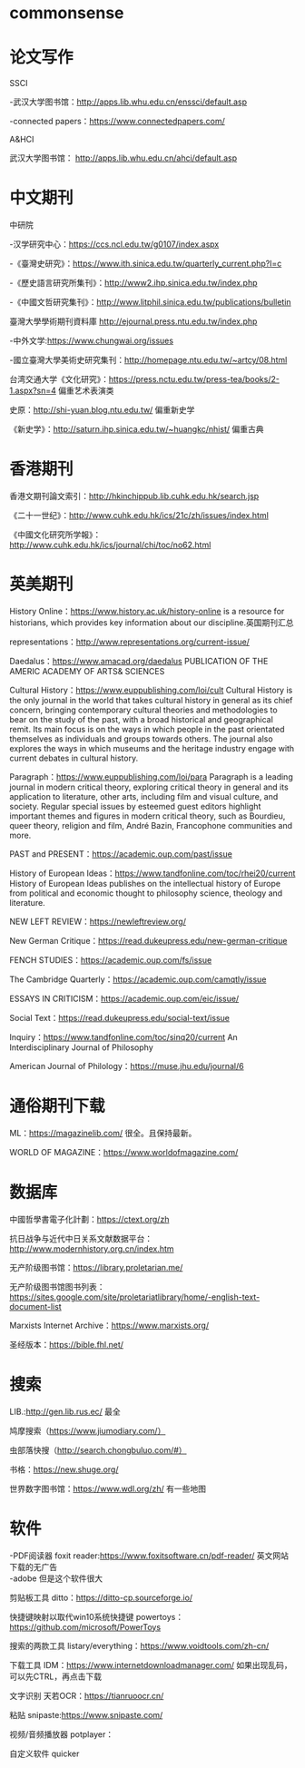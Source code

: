 # commonsense

# 论文写作

SSCI

-武汉大学图书馆：http://apps.lib.whu.edu.cn/enssci/default.asp

-connected papers：https://www.connectedpapers.com/

A&HCI

武汉大学图书馆： http://apps.lib.whu.edu.cn/ahci/default.asp

# 中文期刊
	
中研院

-汉学研究中心：https://ccs.ncl.edu.tw/g0107/index.aspx

-《臺灣史研究》：https://www.ith.sinica.edu.tw/quarterly_current.php?l=c

-《歷史語言研究所集刊》：http://www2.ihp.sinica.edu.tw/index.php

-《中國文哲研究集刊》：http://www.litphil.sinica.edu.tw/publications/bulletin

臺灣大學學術期刊資料庫 http://ejournal.press.ntu.edu.tw/index.php

-中外文学:https://www.chungwai.org/issues

-國立臺灣大學美術史研究集刊：http://homepage.ntu.edu.tw/~artcy/08.html

台湾交通大学《文化研究》：https://press.nctu.edu.tw/press-tea/books/2-1.aspx?sn=4 偏重艺术表演类

史原：http://shi-yuan.blog.ntu.edu.tw/ 偏重新史学

《新史学》：http://saturn.ihp.sinica.edu.tw/~huangkc/nhist/ 偏重古典

# 香港期刊
香港文期刊論文索引：http://hkinchippub.lib.cuhk.edu.hk/search.jsp

《二十一世纪》：http://www.cuhk.edu.hk/ics/21c/zh/issues/index.html

《中國文化研究所学報》：http://www.cuhk.edu.hk/ics/journal/chi/toc/no62.html

# 英美期刊
History Online：https://www.history.ac.uk/history-online  is a resource for historians, which provides key information about our discipline.英国期刊汇总

representations：http://www.representations.org/current-issue/

Daedalus：https://www.amacad.org/daedalus PUBLICATION OF THE AMERIC ACADEMY OF ARTS& SCIENCES

Cultural History：https://www.euppublishing.com/loi/cult
Cultural History is the only journal in the world that takes cultural history in general as its chief concern, bringing contemporary cultural theories and methodologies to bear on the study of the past, with a broad historical and geographical remit. Its main focus is on the ways in which people in the past orientated themselves as individuals and groups towards others. The journal also explores the ways in which museums and the heritage industry engage with current debates in cultural history.

Paragraph：https://www.euppublishing.com/loi/para
Paragraph is a leading journal in modern critical theory, exploring critical theory in general and its application to literature, other arts, including film and visual culture, and society. Regular special issues by esteemed guest editors highlight important themes and figures in modern critical theory, such as Bourdieu, queer theory, religion and film, André Bazin, Francophone communities and more.

PAST and PRESENT：https://academic.oup.com/past/issue

History of European Ideas：https://www.tandfonline.com/toc/rhei20/current
History of European Ideas publishes on the intellectual history of Europe from political and economic thought to philosophy science, theology and literature.

NEW LEFT REVIEW：https://newleftreview.org/

New German Critique：https://read.dukeupress.edu/new-german-critique

FENCH STUDIES：https://academic.oup.com/fs/issue

The Cambridge Quarterly：https://academic.oup.com/camqtly/issue

ESSAYS IN CRITICISM：https://academic.oup.com/eic/issue/

Social Text：https://read.dukeupress.edu/social-text/issue

Inquiry：https://www.tandfonline.com/toc/sinq20/current
An Interdisciplinary Journal of Philosophy

American Journal of Philology：https://muse.jhu.edu/journal/6

# 通俗期刊下载
ML：https://magazinelib.com/ 很全。且保持最新。

WORLD OF MAGAZINE：https://www.worldofmagazine.com/

# 数据库
中國哲學書電子化計劃：https://ctext.org/zh

抗日战争与近代中日关系文献数据平台：http://www.modernhistory.org.cn/index.htm

无产阶级图书馆：https://library.proletarian.me/

无产阶级图书馆图书列表：https://sites.google.com/site/proletariatlibrary/home/-english-text-document-list

Marxists Internet Archive：https://www.marxists.org/

圣经版本：https://bible.fhl.net/



# 搜索
LIB.:http://gen.lib.rus.ec/ 最全

鸠摩搜索（https://www.jiumodiary.com/）

虫部落快搜（http://search.chongbuluo.com/#）

书格：https://new.shuge.org/

世界数字图书馆：https://www.wdl.org/zh/ 有一些地图

# 软件
-PDF阅读器 foxit reader:https://www.foxitsoftware.cn/pdf-reader/ 英文网站下载的无广告<br/>
-adobe 但是这个软件很大 <br/>

剪贴板工具 ditto：https://ditto-cp.sourceforge.io/

快捷键映射以取代win10系统快捷键 powertoys：https://github.com/microsoft/PowerToys

搜索的两款工具 listary/everything：https://www.voidtools.com/zh-cn/

下载工具 IDM：https://www.internetdownloadmanager.com/
如果出现乱码，可以先CTRL，再点击下载

文字识别 天若OCR：https://tianruoocr.cn/

粘贴 snipaste:https://www.snipaste.com/

视频/音频播放器 potplayer：

自定义软件 quicker
